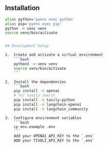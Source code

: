 ## Installation

```bash
alias python='pyenv exec python'
alias pip='pyenv exec pip'
python -m venv venv
source venv/bin/activate


## Development Setup

1.  Create and activate a virtual environment
    ```bash
    python3 -m venv venv
    source venv/bin/activate
    ```

2.  Install the dependencies
    ```bash
    pip install -U openai
    # for tavily search
    pip install -U tavily-python
    pip install -U langchain-openai
    pip install -U langchain_community

3.  Configure environment variables
    ```bash
    cp env.example .env
    ```
    Add your OPENAI_API_KEY to the `.env`
    ADD your TIVOLI_API_KEY to the `.env`

